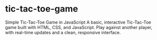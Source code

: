 # tic-tac-toe-game
Simple Tic-Tac-Toe Game in JavaScript
A basic, interactive Tic-Tac-Toe game built with HTML, CSS, and JavaScript. Play against another player, with real-time updates and a clean, responsive interface.

